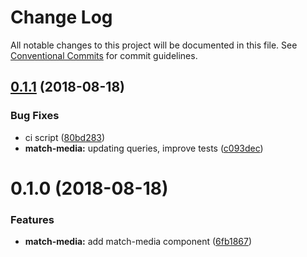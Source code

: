 # Change Log

All notable changes to this project will be documented in this file.
See [Conventional Commits](https://conventionalcommits.org) for commit guidelines.

<a name="0.1.1"></a>
## [0.1.1](https://github.com/marko-js/tags/tree/master/tags/mq/compare/@marko-tags/match-media@0.1.0...@marko-tags/match-media@0.1.1) (2018-08-18)


### Bug Fixes

* ci script ([80bd283](https://github.com/marko-js/tags/tree/master/tags/mq/commit/80bd283))
* **match-media:** updating queries, improve tests ([c093dec](https://github.com/marko-js/tags/tree/master/tags/mq/commit/c093dec))




<a name="0.1.0"></a>
# 0.1.0 (2018-08-18)


### Features

* **match-media:** add match-media component ([6fb1867](https://github.com/marko-js/tags/tree/master/tags/mq/commit/6fb1867))
